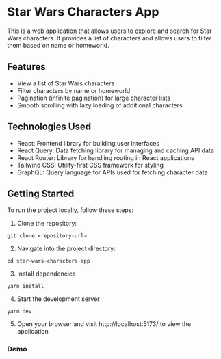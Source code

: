# Star Wars Characters App

This is a web application that allows users to explore and search for Star Wars characters. It provides a list of characters and allows users to filter them based on name or homeworld.

## Features

- View a list of Star Wars characters
- Filter characters by name or homeworld
- Pagination (infinite pagination) for large character lists
- Smooth scrolling with lazy loading of additional characters

## Technologies Used

- React: Frontend library for building user interfaces
- React Query: Data fetching library for managing and caching API data
- React Router: Library for handling routing in React applications
- Tailwind CSS: Utility-first CSS framework for styling
- GraphQL: Query language for APIs used for fetching character data

## Getting Started

To run the project locally, follow these steps:

1. Clone the repository:
```shell
git clone <repository-url>
```
2. Navigate into the project directory:
```shell
cd star-wars-characters-app
```
3. Install dependencies
```shell
yarn install
```
4. Start the development server
```shell
yarn dev
```
5. Open your browser and visit http://localhost:5173/ to view the application

### Demo
